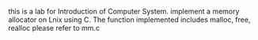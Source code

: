 this is a lab for Introduction of Computer System. implement a memory allocator on Lnix using C. The function implemented includes malloc, free, realloc
please refer to mm.c
